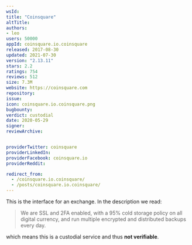 ```yaml
---
wsId: 
title: "Coinsquare"
altTitle: 
authors:
- leo
users: 50000
appId: coinsquare.io.coinsquare
released: 2017-08-30
updated: 2021-07-30
version: "2.13.11"
stars: 2.2
ratings: 754
reviews: 512
size: 7.3M
website: https://coinsquare.com
repository: 
issue: 
icon: coinsquare.io.coinsquare.png
bugbounty: 
verdict: custodial
date: 2020-05-29
signer: 
reviewArchive:


providerTwitter: coinsquare
providerLinkedIn: 
providerFacebook: coinsquare.io
providerReddit: 

redirect_from:
  - /coinsquare.io.coinsquare/
  - /posts/coinsquare.io.coinsquare/
---
```



This is the interface for an exchange. In the description we read:

> We are SSL and 2FA enabled, with a 95% cold storage policy on all digital
  currency, and run multiple encrypted and distributed backups every day.

which means this is a custodial service and thus **not verifiable**.
